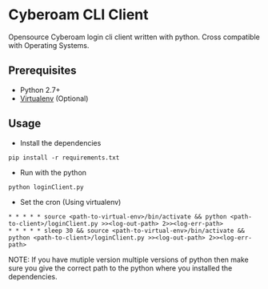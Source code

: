 # Cyberoam CLI Client
Opensource Cyberoam login cli client written with python. Cross compatible with Operating Systems.

## Prerequisites

- Python 2.7+
- [Virtualenv](https://virtualenv.pypa.io/en/latest/) (Optional)


## Usage

- Install the dependencies
```
pip install -r requirements.txt
```

- Run with the python

```
python loginClient.py
```

- Set the cron (Using virtualenv)

```
* * * * * source <path-to-virtual-env>/bin/activate && python <path-to-client>/loginClient.py >><log-out-path> 2>><log-err-path>
* * * * * sleep 30 && source <path-to-virtual-env>/bin/activate && python <path-to-client>/loginClient.py >><log-out-path> 2>><log-err-path>
```

NOTE: If you have mutiple version multiple versions of python then make sure you give the correct path to the python where you installed the dependencies.
